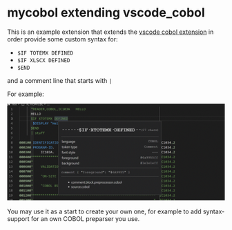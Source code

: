 # mycobol extending vscode_cobol

This is an example extension that extends the [vscode cobol extension](https://github.com/spgennard/vscode_cobol) in order provide some custom syntax for:

- ```$IF TOTEMX DEFINED```
- ```$IF XLSCX DEFINED```
- ```$END```

and a comment line that starts with ```| ```

For example:

![Example](https://raw.githubusercontent.com/spgennard/vscode_custom_cobol/master/images/sample.gif)

You may use it as a start to create your own one, for example to add syntax-support for an own COBOL preparser you use.
